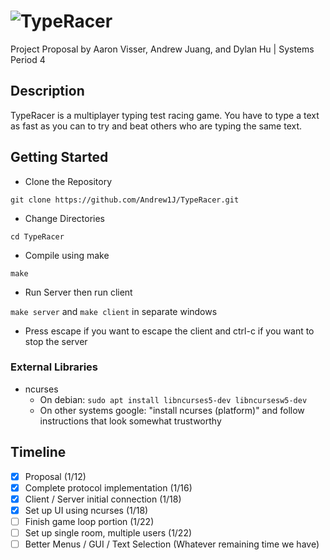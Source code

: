 # ![TypeRacer](https://i.imgur.com/gUjuZST.gif)
Project Proposal by Aaron Visser, Andrew Juang, and Dylan Hu | Systems Period 4

## Description
TypeRacer is a multiplayer typing test racing game. You have to type a text as fast as you can to try and beat others who are typing the same text.

## Getting Started

* Clone the Repository
```
git clone https://github.com/Andrew1J/TypeRacer.git
```
* Change Directories
```
cd TypeRacer
```
* Compile using make
```
make
```
* Run Server then run client

`make server` and `make client` in separate windows

* Press escape if you want to escape the client and ctrl-c if you want to stop the server

### External Libraries
- ncurses
  - On debian: `sudo apt install libncurses5-dev libncursesw5-dev`
  - On other systems google: "install ncurses (platform)" and follow instructions that look somewhat trustworthy

## Timeline
- [x] Proposal (1/12)
- [x] Complete protocol implementation (1/16)
- [x] Client / Server initial connection (1/18)
- [x] Set up UI using ncurses (1/18)
- [ ] Finish game loop portion (1/22)
- [ ] Set up single room, multiple users (1/22)
- [ ] Better Menus / GUI / Text Selection (Whatever remaining time we have)
